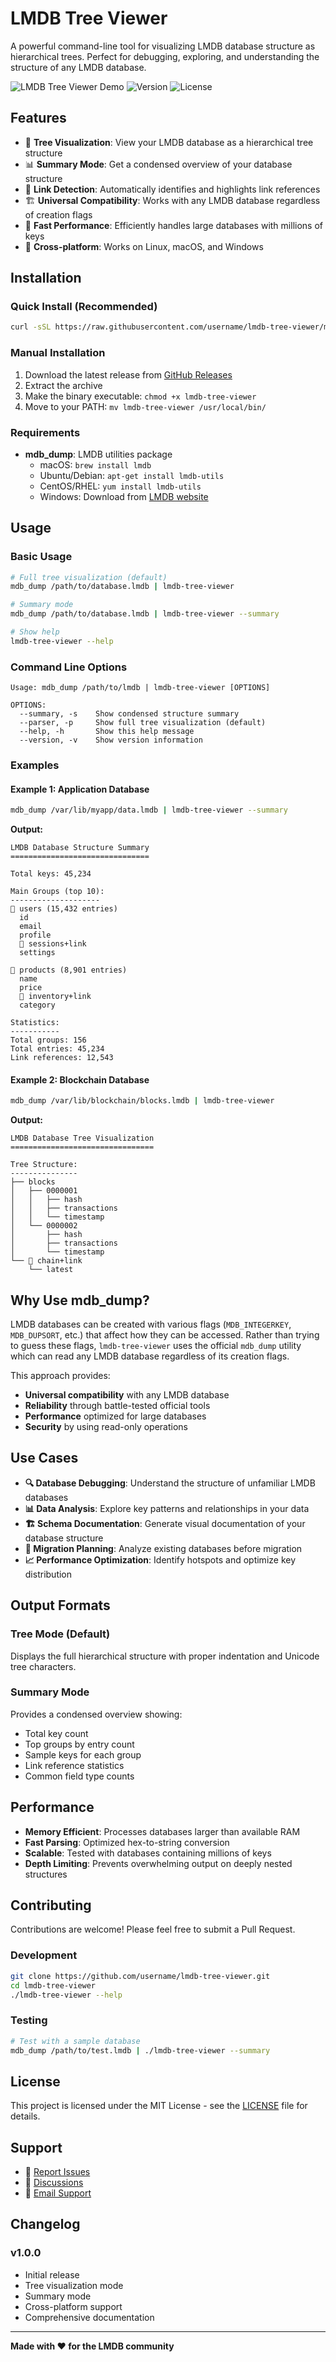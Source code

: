 # LMDB Tree Viewer

A powerful command-line tool for visualizing LMDB database structure as hierarchical trees. Perfect for debugging, exploring, and understanding the structure of any LMDB database.

![LMDB Tree Viewer Demo](https://img.shields.io/badge/status-stable-green.svg)
![Version](https://img.shields.io/badge/version-1.0.0-blue.svg)
![License](https://img.shields.io/badge/license-MIT-green.svg)

## Features

- 🌳 **Tree Visualization**: View your LMDB database as a hierarchical tree structure
- 📊 **Summary Mode**: Get a condensed overview of your database structure
- 🔗 **Link Detection**: Automatically identifies and highlights link references
- 🏗️ **Universal Compatibility**: Works with any LMDB database regardless of creation flags
- 🚀 **Fast Performance**: Efficiently handles large databases with millions of keys
- 📱 **Cross-platform**: Works on Linux, macOS, and Windows

## Installation

### Quick Install (Recommended)

```bash
curl -sSL https://raw.githubusercontent.com/username/lmdb-tree-viewer/main/install.sh | bash
```

### Manual Installation

1. Download the latest release from [GitHub Releases](https://github.com/username/lmdb-tree-viewer/releases)
2. Extract the archive
3. Make the binary executable: `chmod +x lmdb-tree-viewer`
4. Move to your PATH: `mv lmdb-tree-viewer /usr/local/bin/`

### Requirements

- **mdb_dump**: LMDB utilities package
  - macOS: `brew install lmdb`
  - Ubuntu/Debian: `apt-get install lmdb-utils`
  - CentOS/RHEL: `yum install lmdb-utils`
  - Windows: Download from [LMDB website](https://www.lmdb.tech/doc/)

## Usage

### Basic Usage

```bash
# Full tree visualization (default)
mdb_dump /path/to/database.lmdb | lmdb-tree-viewer

# Summary mode
mdb_dump /path/to/database.lmdb | lmdb-tree-viewer --summary

# Show help
lmdb-tree-viewer --help
```

### Command Line Options

```
Usage: mdb_dump /path/to/lmdb | lmdb-tree-viewer [OPTIONS]

OPTIONS:
  --summary, -s    Show condensed structure summary
  --parser, -p     Show full tree visualization (default)
  --help, -h       Show this help message
  --version, -v    Show version information
```

### Examples

#### Example 1: Application Database
```bash
mdb_dump /var/lib/myapp/data.lmdb | lmdb-tree-viewer --summary
```

**Output:**
```
LMDB Database Structure Summary
===============================

Total keys: 45,234

Main Groups (top 10):
--------------------
📁 users (15,432 entries)
  id
  email
  profile
  🔗 sessions+link
  settings

📁 products (8,901 entries)
  name
  price
  🔗 inventory+link
  category

Statistics:
-----------
Total groups: 156
Total entries: 45,234
Link references: 12,543
```

#### Example 2: Blockchain Database
```bash
mdb_dump /var/lib/blockchain/blocks.lmdb | lmdb-tree-viewer
```

**Output:**
```
LMDB Database Tree Visualization
================================

Tree Structure:
---------------
├── blocks
│   ├── 0000001
│   │   ├── hash
│   │   ├── transactions
│   │   └── timestamp
│   └── 0000002
│       ├── hash
│       ├── transactions
│       └── timestamp
└── 🔗 chain+link
    └── latest
```

## Why Use mdb_dump?

LMDB databases can be created with various flags (`MDB_INTEGERKEY`, `MDB_DUPSORT`, etc.) that affect how they can be accessed. Rather than trying to guess these flags, `lmdb-tree-viewer` uses the official `mdb_dump` utility which can read any LMDB database regardless of its creation flags.

This approach provides:
- **Universal compatibility** with any LMDB database
- **Reliability** through battle-tested official tools
- **Performance** optimized for large databases
- **Security** by using read-only operations

## Use Cases

- **🔍 Database Debugging**: Understand the structure of unfamiliar LMDB databases
- **📊 Data Analysis**: Explore key patterns and relationships in your data
- **🏗️ Schema Documentation**: Generate visual documentation of your database structure
- **🚀 Migration Planning**: Analyze existing databases before migration
- **📈 Performance Optimization**: Identify hotspots and optimize key distribution

## Output Formats

### Tree Mode (Default)
Displays the full hierarchical structure with proper indentation and Unicode tree characters.

### Summary Mode
Provides a condensed overview showing:
- Total key count
- Top groups by entry count
- Sample keys for each group
- Link reference statistics
- Common field type counts

## Performance

- **Memory Efficient**: Processes databases larger than available RAM
- **Fast Parsing**: Optimized hex-to-string conversion
- **Scalable**: Tested with databases containing millions of keys
- **Depth Limiting**: Prevents overwhelming output on deeply nested structures

## Contributing

Contributions are welcome! Please feel free to submit a Pull Request.

### Development

```bash
git clone https://github.com/username/lmdb-tree-viewer.git
cd lmdb-tree-viewer
./lmdb-tree-viewer --help
```

### Testing

```bash
# Test with a sample database
mdb_dump /path/to/test.lmdb | ./lmdb-tree-viewer --summary
```

## License

This project is licensed under the MIT License - see the [LICENSE](LICENSE) file for details.

## Support

- 🐛 [Report Issues](https://github.com/username/lmdb-tree-viewer/issues)
- 💬 [Discussions](https://github.com/username/lmdb-tree-viewer/discussions)
- 📧 [Email Support](mailto:support@example.com)

## Changelog

### v1.0.0
- Initial release
- Tree visualization mode
- Summary mode
- Cross-platform support
- Comprehensive documentation

---

**Made with ❤️ for the LMDB community**